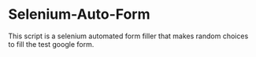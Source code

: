 # Selenium-Auto-Form
This script is a selenium automated form filler that makes random choices to fill the test google form.
